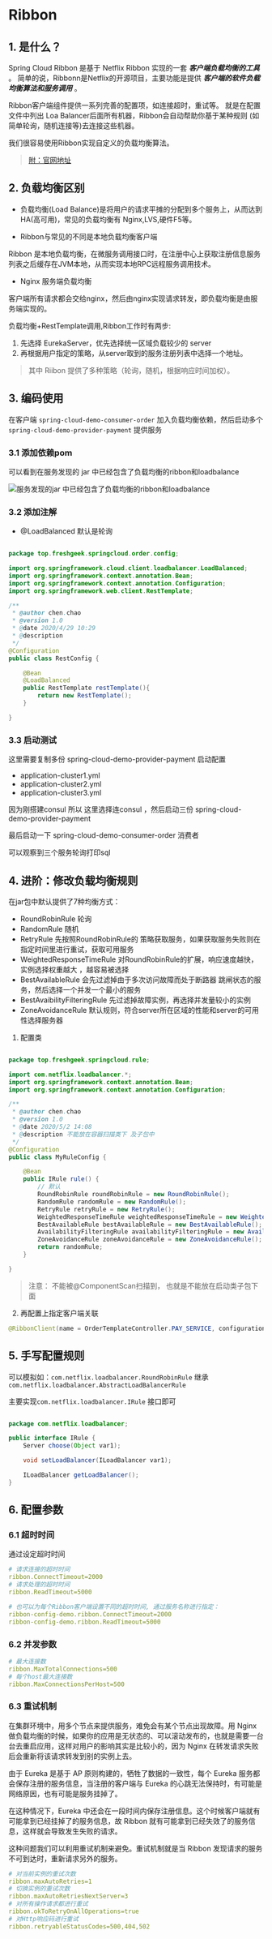 
# Ribbon

## 1. 是什么？

Spring Cloud Ribbon 是基于 Netflix Ribbon 实现的一套 ***客户端负载均衡的工具*** 。 
简单的说，Ribbonn是Netflix的开源项目，主要功能是提供 ***客户端的软件负载均衡算法和服务调用*** 。

Ribbon客户端组件提供一系列完善的配置项，如连接超时，重试等。
就是在配置文件中列出 Loa Balancer后面所有机器，Ribbon会自动帮助你基于某种规则 (如简单轮询，随机连接等)去连接这些机器。

我们很容易使用Ribbon实现自定义的负载均衡算法。
 
 > [附：官网地址](https://github.com/Netflix/ribbon)
 
 ## 2. 负载均衡区别
 
-  负载均衡(Load Balance)是将用户的请求平摊的分配到多个服务上，从而达到HA(高可用)，常见的负载均衡有 Nginx,LVS,硬件F5等。

- Ribbon与常见的不同是本地负载均衡客户端

 Ribbon 是本地负载均衡，在微服务调用接口时，在注册中心上获取注册信息服务列表之后缓存在JVM本地，从而实现本地RPC远程服务调用技术。

- Nginx 服务端负载均衡

客户端所有请求都会交给nginx，然后由nginx实现请求转发，即负载均衡是由服务端实现的。


负载均衡+RestTemplate调用,Ribbon工作时有两步:

1. 先选择 EurekaServer，优先选择统一区域负载较少的 server
2. 再根据用户指定的策略，从server取到的服务注册列表中选择一个地址。

>  其中 Riibon 提供了多种策略（轮询，随机，根据响应时间加权）。

## 3. 编码使用

在客户端 `spring-cloud-demo-consumer-order` 加入负载均衡依赖，然后启动多个`spring-cloud-demo-provider-payment` 提供服务

### 3.1 添加依赖pom

可以看到在服务发现的 jar 中已经包含了负载均衡的ribbon和loadbalance

![服务发现的jar 中已经包含了负载均衡的ribbon和loadbalance](img/ribbon-discovery.jpg)

### 3.2 添加注解

- @LoadBalanced 默认是轮询

```java

package top.freshgeek.springcloud.order.config;

import org.springframework.cloud.client.loadbalancer.LoadBalanced;
import org.springframework.context.annotation.Bean;
import org.springframework.context.annotation.Configuration;
import org.springframework.web.client.RestTemplate;

/**
 * @author chen.chao
 * @version 1.0
 * @date 2020/4/29 10:29
 * @description
 */
@Configuration
public class RestConfig {

    @Bean
    @LoadBalanced
    public RestTemplate restTemplate(){
        return new RestTemplate();
    }

}

```

### 3.3 启动测试

这里需要复制多份 spring-cloud-demo-provider-payment 启动配置

- application-cluster1.yml
- application-cluster2.yml
- application-cluster3.yml

因为刚搭建consul 所以 这里选择连consul ，然后启动三份  spring-cloud-demo-provider-payment 

最后启动一下 spring-cloud-demo-consumer-order 消费者

可以观察到三个服务轮询打印sql


## 4. 进阶：修改负载均衡规则

在jar包中默认提供了7种均衡方式：
- RoundRobinRule 轮询
- RandomRule 随机
- RetryRule 先按照RoundRobinRule的 策略获取服务，如果获取服务失败则在指定时间里进行重试，获取可用服务
- WeightedResponseTimeRule 对RoundRobinRule的扩展，响应速度越快，实例选择权重越大 ，越容易被选择
- BestAvailableRule 会先过滤掉由于多次访问故障而处于断路器 跳闸状态的服务，然后选择一个并发一个最小的服务
- BestAvaibilityFilteringRule 先过滤掉故障实例，再选择并发量较小的实例
- ZoneAvoidanceRule 默认规则，符合server所在区域的性能和server的可用性选择服务器

1. 配置类

```java

package top.freshgeek.springcloud.rule;

import com.netflix.loadbalancer.*;
import org.springframework.context.annotation.Bean;
import org.springframework.context.annotation.Configuration;

/**
 * @author chen.chao
 * @version 1.0
 * @date 2020/5/2 14:08
 * @description 不能放在容器扫描类下 及子包中
 */
@Configuration
public class MyRuleConfig {

	@Bean
	public IRule rule() {
		// 默认
		RoundRobinRule roundRobinRule = new RoundRobinRule();
		RandomRule randomRule = new RandomRule();
		RetryRule retryRule = new RetryRule();
		WeightedResponseTimeRule weightedResponseTimeRule = new WeightedResponseTimeRule();
		BestAvailableRule bestAvailableRule = new BestAvailableRule();
		AvailabilityFilteringRule availabilityFilteringRule = new AvailabilityFilteringRule();
		ZoneAvoidanceRule zoneAvoidanceRule = new ZoneAvoidanceRule();
		return randomRule;
	}

}

```


> 注意：  不能被@ComponentScan扫描到， 也就是不能放在启动类子包下面

2. 再配置上指定客户端关联

```java
@RibbonClient(name = OrderTemplateController.PAY_SERVICE, configuration = MyRuleConfig.class)
```


## 5. 手写配置规则

可以模拟如：`com.netflix.loadbalancer.RoundRobinRule` 继承 `com.netflix.loadbalancer.AbstractLoadBalancerRule`
 
主要实现`com.netflix.loadbalancer.IRule` 接口即可 

```java

package com.netflix.loadbalancer;

public interface IRule {
    Server choose(Object var1);

    void setLoadBalancer(ILoadBalancer var1);

    ILoadBalancer getLoadBalancer();
}

```


## 6. 配置参数

### 6.1 超时时间

通过设定超时时间

```yaml
# 请求连接的超时时间
ribbon.ConnectTimeout=2000
# 请求处理的超时时间
ribbon.ReadTimeout=5000

# 也可以为每个Ribbon客户端设置不同的超时时间, 通过服务名称进行指定：
ribbon-config-demo.ribbon.ConnectTimeout=2000
ribbon-config-demo.ribbon.ReadTimeout=5000

```

### 6.2 并发参数

```yaml
# 最大连接数
ribbon.MaxTotalConnections=500
# 每个host最大连接数
ribbon.MaxConnectionsPerHost=500
```

### 6.3 重试机制

在集群环境中，用多个节点来提供服务，难免会有某个节点出现故障。用 Nginx 做负载均衡的时候，如果你的应用是无状态的、可以滚动发布的，也就是需要一台台去重启应用，这样对用户的影响其实是比较小的，因为 Nginx 在转发请求失败后会重新将该请求转发到别的实例上去。

由于 Eureka 是基于 AP 原则构建的，牺牲了数据的一致性，每个 Eureka 服务都会保存注册的服务信息，当注册的客户端与 Eureka 的心跳无法保持时，有可能是网络原因，也有可能是服务挂掉了。

在这种情况下，Eureka 中还会在一段时间内保存注册信息。这个时候客户端就有可能拿到已经挂掉了的服务信息，故 Ribbon 就有可能拿到已经失效了的服务信息，这样就会导致发生失败的请求。

这种问题我们可以利用重试机制来避免。重试机制就是当 Ribbon 发现请求的服务不可到达时，重新请求另外的服务。

```yaml
# 对当前实例的重试次数
ribbon.maxAutoRetries=1
# 切换实例的重试次数
ribbon.maxAutoRetriesNextServer=3
# 对所有操作请求都进行重试
ribbon.okToRetryOnAllOperations=true
# 对Http响应码进行重试
ribbon.retryableStatusCodes=500,404,502
```